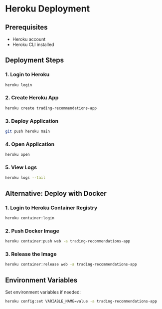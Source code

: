 # Heroku Deployment

## Prerequisites
- Heroku account
- Heroku CLI installed

## Deployment Steps

### 1. Login to Heroku
```bash
heroku login
```

### 2. Create Heroku App
```bash
heroku create trading-recommendations-app
```

### 3. Deploy Application
```bash
git push heroku main
```

### 4. Open Application
```bash
heroku open
```

### 5. View Logs
```bash
heroku logs --tail
```

## Alternative: Deploy with Docker

### 1. Login to Heroku Container Registry
```bash
heroku container:login
```

### 2. Push Docker Image
```bash
heroku container:push web -a trading-recommendations-app
```

### 3. Release the Image
```bash
heroku container:release web -a trading-recommendations-app
```

## Environment Variables

Set environment variables if needed:
```bash
heroku config:set VARIABLE_NAME=value -a trading-recommendations-app
```
